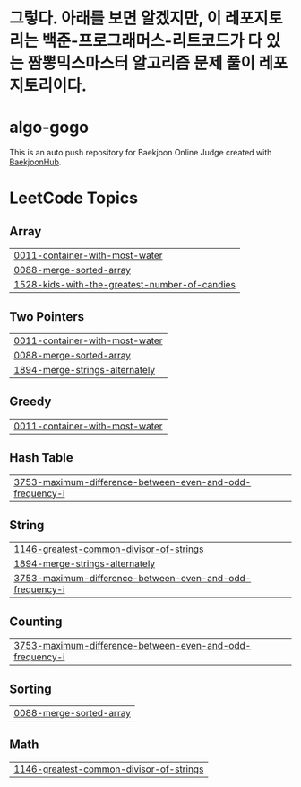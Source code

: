 # 그렇다. 아래를 보면 알겠지만, 이 레포지토리는 백준-프로그래머스-리트코드가 다 있는 짬뽕믹스마스터 알고리즘 문제 풀이 레포지토리이다.

# algo-gogo
This is an auto push repository for Baekjoon Online Judge created with [BaekjoonHub](https://github.com/BaekjoonHub/BaekjoonHub).

<!---LeetCode Topics Start-->
# LeetCode Topics
## Array
|  |
| ------- |
| [0011-container-with-most-water](https://github.com/makee-ham/algo-gogo/tree/master/0011-container-with-most-water) |
| [0088-merge-sorted-array](https://github.com/makee-ham/algo-gogo/tree/master/0088-merge-sorted-array) |
| [1528-kids-with-the-greatest-number-of-candies](https://github.com/makee-ham/algo-gogo/tree/master/1528-kids-with-the-greatest-number-of-candies) |
## Two Pointers
|  |
| ------- |
| [0011-container-with-most-water](https://github.com/makee-ham/algo-gogo/tree/master/0011-container-with-most-water) |
| [0088-merge-sorted-array](https://github.com/makee-ham/algo-gogo/tree/master/0088-merge-sorted-array) |
| [1894-merge-strings-alternately](https://github.com/makee-ham/algo-gogo/tree/master/1894-merge-strings-alternately) |
## Greedy
|  |
| ------- |
| [0011-container-with-most-water](https://github.com/makee-ham/algo-gogo/tree/master/0011-container-with-most-water) |
## Hash Table
|  |
| ------- |
| [3753-maximum-difference-between-even-and-odd-frequency-i](https://github.com/makee-ham/algo-gogo/tree/master/3753-maximum-difference-between-even-and-odd-frequency-i) |
## String
|  |
| ------- |
| [1146-greatest-common-divisor-of-strings](https://github.com/makee-ham/algo-gogo/tree/master/1146-greatest-common-divisor-of-strings) |
| [1894-merge-strings-alternately](https://github.com/makee-ham/algo-gogo/tree/master/1894-merge-strings-alternately) |
| [3753-maximum-difference-between-even-and-odd-frequency-i](https://github.com/makee-ham/algo-gogo/tree/master/3753-maximum-difference-between-even-and-odd-frequency-i) |
## Counting
|  |
| ------- |
| [3753-maximum-difference-between-even-and-odd-frequency-i](https://github.com/makee-ham/algo-gogo/tree/master/3753-maximum-difference-between-even-and-odd-frequency-i) |
## Sorting
|  |
| ------- |
| [0088-merge-sorted-array](https://github.com/makee-ham/algo-gogo/tree/master/0088-merge-sorted-array) |
## Math
|  |
| ------- |
| [1146-greatest-common-divisor-of-strings](https://github.com/makee-ham/algo-gogo/tree/master/1146-greatest-common-divisor-of-strings) |
<!---LeetCode Topics End-->
